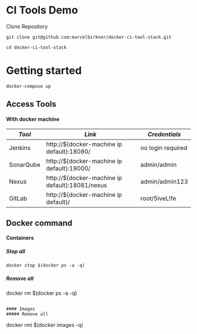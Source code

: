 # CI Tools Demo

Clone Repository

```
git clone git@github.com:marcelbirkner/docker-ci-tool-stack.git

cd docker-ci-tool-stack
```

# Getting started

```
docker-compose up
```

## Access Tools

#### With docker machine

| *Tool* | *Link* | *Credentials* |
| ------------- | ------------- | ------------- |
| Jenkins | http://${docker-machine ip default}:18080/ | no login required |
| SonarQube | http://${docker-machine ip default}:19000/ | admin/admin |
| Nexus | http://${docker-machine ip default}:18081/nexus | admin/admin123 |
| GitLab | http://${docker-machine ip default}/ | root/5iveL!fe |



## Docker command

#### Containers
##### Stop all
```
docker stop $(docker ps -a -q)

```
##### Remove all
docker rm $(docker ps -a -q)
```

#### Images
##### Remove all
```
docker rmi $(docker images -q)
```